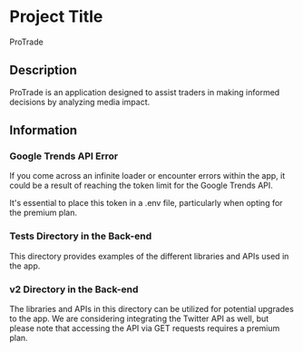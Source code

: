 # Project Title

ProTrade

## Description

ProTrade is an application designed to assist traders in making informed decisions by analyzing media impact.

## Information

### Google Trends API Error

If you come across an infinite loader or encounter errors within the app, it could be a result of reaching the token limit for the Google Trends API. 

It's essential to place this token in a .env file, particularly when opting for the premium plan.

### Tests Directory in the Back-end

This directory provides examples of the different libraries and APIs used in the app.

### v2 Directory in the Back-end

The libraries and APIs in this directory can be utilized for potential upgrades to the app. We are considering integrating the Twitter API as well, but please note that accessing the API via GET requests requires a premium plan.